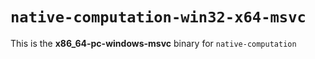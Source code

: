 # `native-computation-win32-x64-msvc`

This is the **x86_64-pc-windows-msvc** binary for `native-computation`
